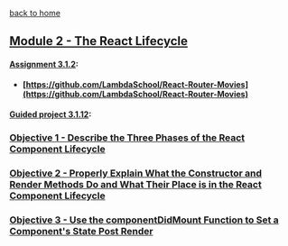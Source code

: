 [back to home](https://github.com/beatlesm/)

## [Module 2 - The React Lifecycle](https://github.com/beatlesm/web/tree/main/3.1/Module311)

#### [Assignment 3.1.2](https://github.com/beatlesm/web/tree/main/3.1/Module311/Assignment311):

-   **[https://github.com/LambdaSchool/React-Router-Movies](https://github.com/LambdaSchool/React-Router-Movies)**
   
#### [Guided project 3.1.12](https://github.com/beatlesm/web/tree/main/2.3/Module231/guided231):


### [Objective 1 - Describe the Three Phases of the React Component Lifecycle](./Objects/Object_1.md)

### [Objective 2 - Properly Explain What the Constructor and Render Methods Do and What Their Place is in the React Component Lifecycle](./Objects/Object_2.md)

### [Objective 3 - Use the componentDidMount Function to Set a Component's State Post Render](./Objects/Object_3.md)
